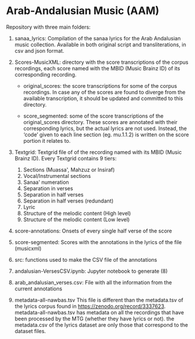 # Arab-Andalusian Music (AAM)
Repository with three main folders:

1. sanaa_lyrics: Compilation of the sanaa lyrics for the Arab Andalusian music collection.
Available in both original script and transliterations, in csv and json format.

2. Scores-MusicXML: directory with the score transcriptions of the corpus recordings, each score named with the MBID (Music Brainz ID) of its corresponding recording.
   	- original_scores:
		the score transcriptions for some of the corpus recordings. In case any of the scores are found to diverge from the available transcription, it should be updated and committed to this directory.
		
	- score_segmented:
		some of the score transcriptions of the original_scores directory. These scores are annotated with their corresponding lyrics, but the actual lyrics are not used. Instead, the ‘code’ given to each line section (eg. mu.1.1.2) is written on the score portion it relates to.

3. Textgrid: Textgrid file of of the recording named with its MBID (Music Brainz ID). Every Textgrid contains 9 tiers:
      1. Sections (Muassa', Mahzuz or Insiraf)
      2. Vocal/Instrumental sections
      3. Sanaa' numeration
      4. Separation in verses
      5. Separation in half verses
      6. Separation in half verses (redundant)
      7. Lyric
      8. Structure of the melodic content (High level)
      9. Structure of the melodic content (Low level)
      
4. score-annotations: Onsets of every single half verse of the score
5. score-segmented: Scores with the annotations in the lyrics of the file (musicxml)
6. src: functions used to make the CSV file of the annotations
7. andalusian-VersesCSV.ipynb: Jupyter notebook to generate (8)
8. arab_andalusian_verses.csv: File with all the information from the current annotations
9. metadata-all-nawbas.tsv
This file is different than the metadata.tsv of the lyrics corpus found in https://zenodo.org/record/3337623. metadata-all-nawbas.tsv has metadata on all the recordings that have been processed by the MTG (whether they have lyrics or not). the metadata.csv of the lyrics dataset are only those that correspond to the dataset files.
